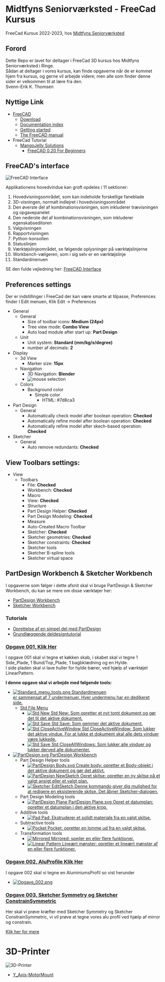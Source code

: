 # Midtfyns Seniorværksted - FreeCad Kursus

FreeCad Kursus 2022-2023, hos [Midtfyns Seniorværksted](https://goo.gl/maps/WXFCVKzskd565Whi8)

## Forord  

Dette Repo er lavet for deltager i FreeCad 3D kursus hos Midtfyns Seniorværksted i Ringe.  
Sådan at deltager i vores kursus, kan finde opgaverne når de er kommet hjem fra kursus, og gerne vil arbejde videre; men alle som finder denne sider er velkommen til at lære fra den.  
Svenn-Erik K. Thomsen

## Nyttige Link

* [FreeCAD](https://www.freecadweb.org/)
  * [Download](https://www.freecadweb.org/downloads.php)
  * [Documentation index](https://wiki.freecad.org/)
  * [Getting started](https://wiki.freecad.org/Getting_started)
  * [The FreeCAD manual](https://wiki.freecad.org/Manual)
* FreeCad Tutorial
  * [MangoJelly Solutions](https://www.youtube.com/c/MangoJellySolutions/playlists)
    * [FreeCAD 0.20 For Beginners](https://www.youtube.com/playlist?list=PLWuyJLVUNtc0UszswD0oD5q4VeWTrK7JC)

## FreeCAD's interface

![FreeCAD Interface](./Images/FreeCAD_interface_base_divisions.svg)

Applikationens hovedvindue kan groft opdeles i 11 sektioner:

1. Hovedvisningsområdet, som kan indeholde forskellige faneblade
2. 3D-visningen, normalt indlejret i hovedvisningsområdet
3. Den øverste del af kombinationsvisningen, som inkluderer trævisningen og opgavepanelet
4. Den nederste del af kombinationsvisningen, som inkluderer egenskabseditoren
5. Valgvisningen
6. Rapportvisningen
7. Python-konsollen
8. Statuslinjen
9. Værktøjslinjeområdet, se følgende oplysninger på værktøjslinjerne
10. Workbench-vælgeren, som i sig selv er en værktøjslinje
11. Standardmenuen

SE den fulde vejledning her: [FreeCAD Interface](https://wiki.freecad.org/Interface)

## Preferences settings  

Der er indstillinger i FreeCad der kan være smarte at tilpasse, Preferences finder I Edit menuen, Klik Edit -> Preferences  

* General
  * General
    * Size of toolbar icons: **Medium (24px)**
    * Tree view mode: **Combo View**
    * Auto load module after start up: **Part Design**
  * Unit
    * Unit system: **Standard (mm/kg/s/degree)**
    * number af decimals: **2**
* Display
  * 3d View
    * Marker size: **15px**
  * Navigation
    * 3D Navigation: **Blender**
    * ![mouse selection](./Images/MouseBlender.png)
  * Colors
    * Background color
      * Simple color
        * HTML: #7d8ca3
* Part Design
  * General
    * Automatically check model after boolean operation: **Checked**
    * Automatically refine model after boolean operation: **Checked**
    * Automatically refine model after skech-based operation: **Checked**
* Sketcher
  * General
    * Auto remove redundants: **Checked**

## View Toolbars settings:

* View
  * Toolbars
    * File: **Checked**
    * Workbench: **Checked**
    * Macro
    * View: **Checked**
    * Structure
    * Part Design Helper: **Checked**
    * Part Design Modeling: **Checked**
    * Measure
    * Auto-Created Macro Toolbar
    * Sketcher: **Checked**
    * Sketcher geometries: **Checked**
    * Sketcher constraints: **Checked**
    * Sketcher tools
    * Sketcher B-spline tools
    * Sketcher virtual space

## PartDesign Workbench & Sketcher Workbench

I opgaverne som følger i dette afsnit skal vi bruge PartDesign & Sketcher Workbench, du kan se mere om disse værktøjer her:

* [PartDesign Workbench](https://wiki.freecad.org/PartDesign_Workbench)
* [Sketcher Workbench](https://wiki.freecad.org/Sketcher_Workbench)

### Tutorials

* [Oprettelse af en simpel del med PartDesign](https://wiki.freecad.org/Creating_a_simple_part_with_PartDesign)
* [Grundlæggende deldesigntutorial](https://wiki.freecad.org/Basic_Part_Design_Tutorial)

### [Opgave 001, Klik Her](./Opgaver/001_PartDesign/001_PartDesign.md)

I opgave 001 skal vi tegne et køkken skab, i skabet skal vi tegne 1 Side_Plade, 1 Bund/Top_Plade, 1 bagbklædning og en Hylde.  
I side pladen skal vi lave huller for hylde bærer, ved hjælp af værktøjet LinearPattern.

**I denne opgave skal vi arbejde med følgende tools:**

* [![Standard_menu_tools.png](./Images/Standard_menu_tools.png)  Standardmenuen <br> er sammensat af 7 undermenuer. Hver undermenu har en dedikeret side.](https://wiki.freecadweb.org/Std_Base)
  * [Std File Menu](https://wiki.freecadweb.org/Std_File_Menu)
    * [![Std New](./Images/Std_New.svg) Std New: Som opretter et nyt tomt dokument og gør det til det aktive dokument.](https://wiki.freecadweb.org/Std_New)
    * [![Std Save](./Images/Std_Save.svg) Std Save: Som gemmer det aktive dokument.](https://wiki.freecadweb.org/Std_Save)
    * [![Std CloseActiveWindow](./Images/Std_CloseActiveWindow.svg) Std CloseActiveWindow: Som lukker det aktive vindue. For at lukke et dokument skal alle dets vinduer være lukkede.](https://wiki.freecadweb.org/Std_CloseActiveWindow)
    * [![Std Save](./Images/Std_CloseAllWindows.svg) Std CloseAllWindows: Som lukker alle vinduer og lukker derved alle dokumenter.](https://wiki.freecadweb.org/Std_CloseAllWindows)
* [![PartDesign.svg](./Images/Workbench_PartDesign.svg) PartDesign Workbench](https://wiki.freecadweb.org/PartDesign_Workbench)
  * Part Design Helper tools
    * [![PartDesign Body.svg](./Images/PartDesign_Body.svg) Create body: opretter et Body-objekt i det aktive dokument og gør det aktivt.](https://wiki.freecadweb.org/PartDesign_Body)
    * [![PartDesign NewSketch](./Images/Sketcher_NewSketch.svg) Opret skitse: opretter en ny skitse på et valgt ansigt eller et valgt plan.](https://wiki.freecadweb.org/PartDesign_NewSketch)
    * [![Sketcher EditSketch](./Images/Sketcher_EditSketch.svg) Denne kommando giver dig mulighed for at redigere en eksisterende skitse. Det åbner Sketcher-dialogen.](https://wiki.freecadweb.org/Sketcher_EditSketch)
  * Part Design Modeling tools
    * [![PartDesign Plane](./Images/PartDesign_Plane.svg) PartDesign Plane.svg Opret et datumplan: opretter et datumplan i den aktive krop.](https://wiki.freecadweb.org/PartDesign_Plane)
  * Additive tools
    * [![Pad](./Images/PartDesign_Pad.svg) Pad: Ekstruderer et solidt materiale fra en valgt skitse.](https://wiki.freecadweb.org/PartDesign_Pad)
  * Subtractive tools
    * [![Pocket](./Images/PartDesign_Pocket.svg) Pocket: opretter en lomme ud fra en valgt skitse.](https://wiki.freecadweb.org/PartDesign_Pocket)
  * Transformation tools
    * [![Mirrored](./Images/PartDesign_Mirrored.svg) Mirrored: spejler en eller flere funktioner.](https://wiki.freecadweb.org/PartDesign_Mirrored)
    * [![Linear Pattern](./Images/PartDesign_LinearPattern.svg) Lineært mønster: opretter et lineært mønster af en eller flere funktioner.](https://wiki.freecadweb.org/PartDesign_LinearPattern)

### [Opgave 002, AluProfile Klik Her](./Opgaver/002_PartDesign-AluProfile/002_PartDesign-AluProfile.md)

I opgave 002 skal vi tegne en AluminiumsProfil so vist herunder

* [![Opgave_002.png](./Images/Opgave_002.png)](./Opgaver/002_PartDesign-AluProfile/002_PartDesign-AluProfile.md)

### [Opgave 003, Sketcher Symmetry og Sketcher ConstrainSymmetric](./Opgaver/003_Symmetry_og_Symmetrical_Constraint/README.md)

Her skal vi prøve kræfter med Sketcher Symmetry og Sketcher ConstrainSymmetric, vi vil prøve at tegne vores alu profil ved hjælp af mirror og constrain.

[Klik her for mere](./Opgaver/003_Symmetry_og_Symmetrical_Constraint/README.md)

# 3D-Printer

![3D-Printer](./Images/3D-Printer.png)

* [Y_Axis-MotorMount](./3D-Printer/Y_Axis/README.md)